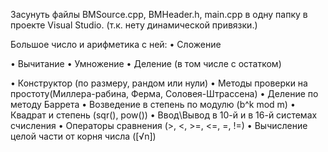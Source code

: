 Засунуть файлы BMSource.cpp, BMHeader.h, main.cpp в одну папку в проекте Visual Studio.
(т.к. нету динамической привязки.)


Большое число и арифметика с ней:
• Сложение

• Вычитание  • Умножение  • Деление (в том числе с остатком)

• Конструктор (по размеру, рандом или нули)
• Методы проверки на простоту(Миллера-рабина, Ферма, Соловея-Штрассена)
• Деление по методу Баррета
• Возведение в степень по модулю (b^k mod m)
• Квадрат и степень (sqr(), pow())
• Ввод\Вывод в 10-й и в 16-й системах счисления 
• Операторы сравнения (>, <, >=, <=, =, !=)
• Вычисление целой части от корня числа ([√n])
